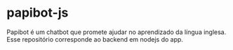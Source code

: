 # papibot-js
Papibot é um chatbot que promete ajudar no aprendizado da língua inglesa. Esse repositório corresponde ao backend em nodejs do app.
